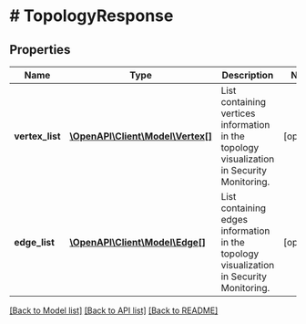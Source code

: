 # # TopologyResponse

## Properties

Name | Type | Description | Notes
------------ | ------------- | ------------- | -------------
**vertex_list** | [**\OpenAPI\Client\Model\Vertex[]**](Vertex.md) | List containing vertices information in the topology visualization in Security Monitoring. | [optional]
**edge_list** | [**\OpenAPI\Client\Model\Edge[]**](Edge.md) | List containing edges information in the topology visualization in Security Monitoring. | [optional]

[[Back to Model list]](../../README.md#models) [[Back to API list]](../../README.md#endpoints) [[Back to README]](../../README.md)
